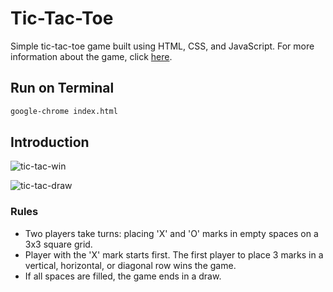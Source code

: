 # Tic-Tac-Toe

Simple tic-tac-toe game built using HTML, CSS, and JavaScript. For more information about the game, click [here](https://en.wikipedia.org/wiki/Tic-tac-toe).



## Run on Terminal

```sh
google-chrome index.html
```



## Introduction

![tic-tac-win](https://github.com/ayush7879/tic-tac-toe-game/assets/112853530/e99dc200-81c8-4f37-95fa-f64f4ae524f1)

![tic-tac-draw](https://github.com/ayush7879/tic-tac-toe-game/assets/112853530/25365e74-14a5-4d4d-a3ee-1811a9c244c7)


### Rules

- Two players take turns: placing 'X' and 'O' marks in empty spaces on a 3x3 square grid.
- Player with the 'X' mark starts first. The first player to place 3 marks in a vertical, horizontal, or diagonal row wins the game.
- If all spaces are filled, the game ends in a draw.
